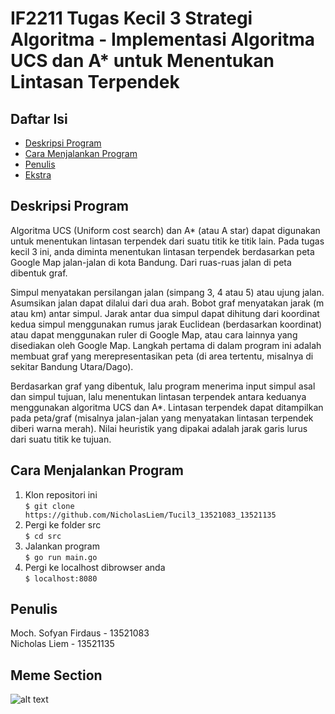 <h1> <b> IF2211 Tugas Kecil 3 Strategi Algoritma - Implementasi Algoritma UCS dan A* untuk
Menentukan Lintasan Terpendek</b> </h1>

## **Daftar Isi**
* [Deskripsi Program](#deskripsi-program)
* [Cara Menjalankan Program](#cara-menjalankan-program)
* [Penulis](#penulis)
* [Ekstra](#meme-section)

## **Deskripsi Program**
<p>Algoritma UCS (Uniform cost search) dan A* (atau A star) dapat digunakan untuk menentukan lintasan terpendek dari suatu titik ke titik lain. Pada tugas kecil
3 ini, anda diminta menentukan lintasan terpendek berdasarkan peta Google Map
jalan-jalan di kota Bandung. Dari ruas-ruas jalan di peta dibentuk graf. 

Simpul menyatakan persilangan jalan (simpang 3, 4 atau 5) atau ujung jalan. Asumsikan jalan dapat dilalui dari dua arah. Bobot graf menyatakan jarak (m atau km) antar simpul. Jarak antar dua simpul dapat dihitung dari koordinat kedua simpul menggunakan rumus jarak Euclidean (berdasarkan koordinat) atau dapat menggunakan
ruler di Google Map, atau cara lainnya yang disediakan oleh Google Map. Langkah pertama di dalam program ini adalah membuat graf yang merepresentasikan peta (di area tertentu, misalnya di sekitar Bandung Utara/Dago). 

Berdasarkan graf yang dibentuk, lalu program menerima input simpul asal dan simpul tujuan, lalu menentukan lintasan terpendek antara keduanya menggunakan algoritma UCS dan A*. Lintasan terpendek dapat ditampilkan pada peta/graf (misalnya jalan-jalan yang menyatakan lintasan terpendek diberi warna merah). Nilai
heuristik yang dipakai adalah jarak garis lurus dari suatu titik ke tujuan.</p>

## **Cara Menjalankan Program**
1. Klon repositori ini <br>
`$ git clone https://github.com/NicholasLiem/Tucil3_13521083_13521135`
2. Pergi ke folder src <br>
`$ cd src`
3. Jalankan program <br>
`$ go run main.go`
4. Pergi ke localhost dibrowser anda <br>
`$ localhost:8080`

## **Penulis**
Moch. Sofyan Firdaus - 13521083 <br>
Nicholas Liem - 13521135

## **Meme Section**
![alt text](https://res.cloudinary.com/practicaldev/image/fetch/s--pxxN7gvW--/c_limit%2Cf_auto%2Cfl_progressive%2Cq_auto%2Cw_880/https://dev-to-uploads.s3.amazonaws.com/uploads/articles/rhmldpyrr2nwrmmcxo7k.png)
